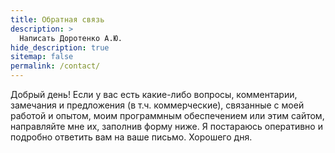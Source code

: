 ```yaml
---
title: Обратная связь
description: >
  Написать Доротенко А.Ю.
hide_description: true
sitemap: false
permalink: /contact/
---
```


Добрый день! Если у вас есть какие-либо вопросы, комментарии, замечания и предложения (в т.ч. коммерческие), связанные с моей работой и опытом, моим программным обеспечением или этим сайтом, направляйте мне их, заполнив форму ниже. Я постараюсь оперативно и подробно ответить вам на ваше письмо. Хорошего дня.

